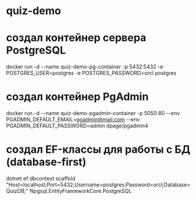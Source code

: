 # quiz-demo

# создал контейнер сервера PostgreSQL
docker run -d --name quiz-demo-pg-container -p 5432:5432 -e POSTGRES_USER=postgres -e POSTGRES_PASSWORD=orcl postgres

# создал контейнер PgAdmin
docker run -d --name quiz-demo-pgadmin-container -p 5050:80 --env PGADMIN_DEFAULT_EMAIL=pgadmin@mail.com --env PGADMIN_DEFAULT_PASSWORD=admin dpage/pgadmin4

# создал EF-классы для работы с БД (database-first)
dotnet ef dbcontext scaffold "Host=localhost;Port=5432;Username=postgres;Password=orcl;Database=QuizDB;" Npgsql.EntityFrameworkCore.PostgreSQL